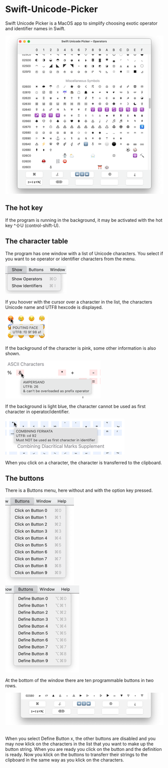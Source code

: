 # Swift-Unicode-Picker

Swift Unicode Picker is a MacOS app to simplify choosing exotic operator and identifier names in Swift. 

![](./Manual/Bilder/Window.png)

## The hot key

If the program is running in the background, it may be activated with the hot key ^⇧U (control-shift-U).

## The character table

The program has one window with a list of Unicode characters. You select if you want to se operator or identifier characters from the menu.

![](./Manual/Bilder/ShowMenu.png)

If you hoover with the cursor over a character in the list, the characters Unicode name and UTF8 hexcode is displayed. 

![](./Manual/Bilder/char1.png)

If the background of the character is pink, some other information is also shown.

![](./Manual/Bilder/char2.png)

If the background is light blue, the character cannot be used as first character in operator/identifier.

![](./Manual/Bilder/char3.png)

When you click on a character, the character is transferred to the clipboard.

## The buttons

There is a Buttons menu, here without and with the option key pressed.

![](./Manual/Bilder/ButtonMenu.png)      ![](./Manual/Bilder/ButtonOptMenu.png)

At the bottom of the window there are ten programmable buttons in two rows. 

![](./Manual/Bilder/buttons.png) 

When you select Define Button x, the other buttons are disabled and you may now klick on the characters in the list that you want to make up the button string. When you are ready you click on the button and the definition is ready. Now you klick on the buttons to transferr their strings to the clipboard in the same way as you klick on the characters.
